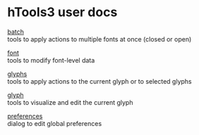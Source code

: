 hTools3 user docs
=================

[batch](batch.html)  
tools to apply actions to multiple fonts at once (closed or open)

[font](font.html)  
tools to modify font-level data

[glyphs](glyphs.html)  
tools to apply actions to the current glyph or to selected glyphs

[glyph](glyph.html)  
tools to visualize and edit the current glyph

[preferences](#)  
dialog to edit global preferences
